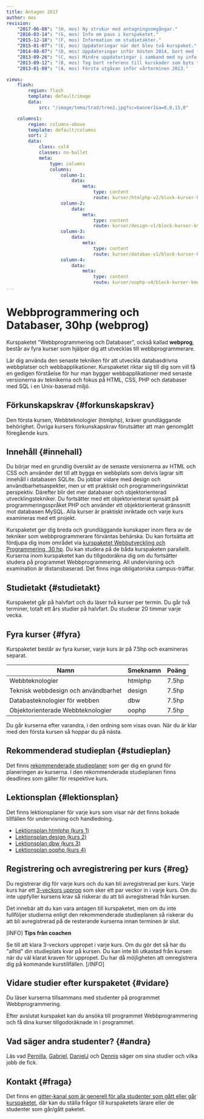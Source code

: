 ```yaml
---
title: Antagen 2017
author: mos
revision:
    "2017-06-08": "(H, mos) Ny strukur med antagningsomgångar."
    "2016-03-14": "(G, mos) Info om paus i kurspaketet."
    "2015-12-18": "(F, mos) Information om studietakter."
    "2015-01-07": "(E, mos) Uppdateringar när det blev två kurspaket."
    "2014-08-07": "(D, mos) Uppdateringar inför hösten 2014, bort med flexibel studietakt och in med nya studieplaner."
    "2013-09-26": "(C, mos) Mindre uppdateringar i samband med ny info om 3-veckors upprop."
    "2013-09-12": "(B, mos) Tog bort referens till kurskoder som byts till och från, smärre justeringar."
    "2013-01-08": "(A, mos) Första utgåvan inför vårterminen 2013."

views:
    flash:
        region: flash
        template: default/image
        data:
            src: "/image/tema/trad/tree2.jpg?sc=banner1&a=0,0,15,0"

    columns1:
        region: columns-above
        template: default/columns
        sort: 2
        data:
            class: col4
            classes: no-bullet
            meta:
                type: columns
                columns:
                    column-1:
                        data:
                            meta:
                                type: content
                                route: kurser/htmlphp-v2/block-kurser-kmom
                    column-2:
                        data:
                            meta:
                                type: content
                                route: kurser/design-v1/block-kurser-kmom
                    column-3:
                        data:
                            meta:
                                type: content
                                route: kurser/databas-v1/block-kurser-kmom
                    column-4:
                        data:
                            meta:
                                type: content
                                route: kurser/oophp-v4/block-kurser-kmom
...
```

Webbprogrammering och Databaser, 30hp (webprog)
==================================

Kurspaketet "Webbprogrammering och Databaser", också kallad **webprog**, består av fyra kurser som hjälper dig att utvecklas till webbprogrammerare.

Lär dig använda den senaste tekniken för att utveckla databasdrivna webbplatser och webbapplikationer. Kurspaketet riktar sig till dig som vill få en gedigen förståelse för hur man bygger webbapplikationer med senaste versionerna av teknikerna och fokus på HTML, CSS, PHP och databaser med SQL i en Unix-baserad miljö.

<!--more-->



Förkunskapskrav {#forkunskapskrav}
-----------------------------------------------------------

Den första kursen, Webbteknologier (htmlphp), kräver grundläggande behörighet. Övriga kursers förkunskapskrav förutsätter att man genomgått föregående kurs.



Innehåll {#innehall}
-----------------------------------------------------------

Du börjar med en grundlig översikt av de senaste versionerna av HTML och CSS och använder det till att bygga en webbplats som delvis lagrar sitt innehåll i databasen SQLite. Du jobbar vidare med design och användbarhetsaspekter, men ur ett praktiskt och programmeringsinriktat perspektiv. Därefter blir det mer databaser och objektorienterad utvecklingstekniker. Du fortsätter med ett objektorienterat synsätt på programmeringsspråket PHP och använder ett objektorienterat gränssnitt mot databasen MySQL. Alla kurser är praktiskt inriktade och varje kurs examineras med ett projekt.

Kurspaketet ger dig breda och grundläggande kunskaper inom flera av de tekniker som webbprogrammerare förväntas behärska. Du kan fortsätta att fördjupa dig inom området via [kurspaketet Webbutveckling och Programmering, 30 hp](webutv). Du kan studera på de båda kurspaketen parallellt. Kurserna inom kurspaketet kan du tillgodoräkna dig om du fortsätter studera på programmet Webbprogrammering. All undervisning och examination är distansbaserad. Det finns inga obligatoriska campus-träffar.



Studietakt {#studietakt}
-----------------------------------------------------------

Kurspaketet går på halvfart och du läser två kurser per termin. Du går två terminer, totalt ett års studier på halvfart. Du studerar 20 timmar varje vecka.



Fyra kurser {#fyra}
-----------------------------------------------------------

Kurspaketet består av fyra kurser, varje kurs är på 7.5hp och examineras separat.

| Namn | Smeknamn | Poäng |
|------|----------|-------|
| Webbteknologier                     | htmlphp | 7.5hp |
| Teknisk webbdesign och användbarhet | design  | 7.5hp |
| Databasteknologier för webben       | dbw     | 7.5hp |
| Objektorienterade Webbteknologier   | oophp   | 7.5hp |

Du går kurserna efter varandra, i den ordning som visas ovan. När du är klar med den första kursen så hoppar du på nästa.



Rekommenderad studieplan {#studieplan}
-----------------------------------------------------------

Det finns [rekommenderade studieplaner](webprog/studieplan/50) som ger dig en grund för planeringen av kurserna. I den rekommenderade studieplanen finns deadlines som gäller för respektive kurs.



Lektionsplan {#lektionsplan}
-----------------------------------------------------------

Det finns lektionsplaner för varje kurs som visar när det finns bokade tillfällen för undervisning och handledning.

* [Lektionsplan htmlphp (kurs 1)](utbildning/webbprogrammering-och-databaser-30hp/lektionsplan/kurs1)
* [Lektionsplan design (kurs 2)](utbildning/webbprogrammering-och-databaser-30hp/lektionsplan/kurs2)
* [Lektionsplan dbw (kurs 3)](utbildning/webbprogrammering-och-databaser-30hp/lektionsplan/kurs3)
* [Lektionsplan oophp (kurs 4)](utbildning/webbprogrammering-och-databaser-30hp/lektionsplan/kurs4)



Registrering och avregistrering per kurs {#reg}
-----------------------------------------------------------

Du registrerar dig för varje kurs och du kan bli avregistrerad per kurs. Varje kurs har ett [3-veckors upprop](kurser/3-veckors-upprop) som sker ett par veckor in i varje kurs. Om du inte uppfyller kursens krav så riskerar du att bli avregistrerad från kursen.

Det innebär att du kan vara antagen till kurspaketet, men om du inte fullföljer studierna enligt den rekommenderade studieplanen så riskerar du att bli avregistrerad på de resterande kurserna innan terminen är slut. 

[INFO]
**Tips från coachen**

Se till att klara 3-veckors uppropet i varje kurs. Om du gör det så har du "alltid" din studieplats kvar på kursen. Du kan inte bli utkastad från kursen när du väl klarat kraven för uppropet. Du har då möjligheten att omregistrera dig på kommande kurstillfällen.
[/INFO]



Vidare studier efter kurspaketet {#vidare}
-----------------------------------------------------------

Du läser kurserna tillsammans med studenter på programmet Webbprogrammering.

Efter avslutat kurspaket kan du ansöka till programmet Webbprogrammering och få dina kurser tillgodoräknade in i programmet.



Vad säger andra studenter? {#andra}
-----------------------------------------------------------

Läs vad [Pernilla](blogg/pernilla-gick-ut-kurspaket-med-ett-plus-i-kanten), [Gabriel](blogg/gabriel-fick-jobb-som-php-backend-programmerare), [DanielJ](blogg/danielj-visade-framfotterna-i-chatten-och-fick-jobb) och [Dennis](blogg/dennis-jobbar-med-sin-hobby-webbutveckling) säger om sina studier och vilka jobb de fick. 



Kontakt {#fraga}
-----------------------------------------------------------

Det finns en [gitter-kanal som är generell för alla studenter som gått eller går kurspaketet](https://gitter.im/dbwebb-se/webprog), där kan du ställa frågor till kurspaketets lärare eller de studenter som går/gått paketet.
